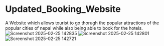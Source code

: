 ﻿# Updated_Booking_Website
 A Website which allows tourist to go thorugh the popular attractions of the popular cities of nepal while also being able to book for the hotels.
![Screenshot 2025-02-25 142835](https://github.com/user-attachments/assets/4044d8cd-efc5-4442-8360-178014a9bb8e)
![Screenshot 2025-02-25 142801](https://github.com/user-attachments/assets/f6d93a5a-8920-46bd-b529-036b72ea49b7)
![Screenshot 2025-02-25 142721](https://github.com/user-attachments/assets/e8ae06e5-6c83-4b28-9b78-bc0c3235748f)
